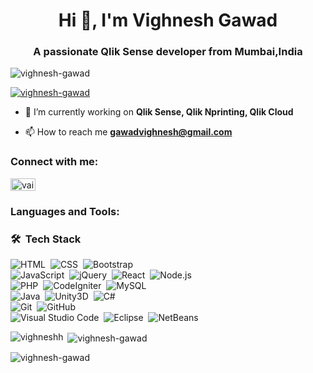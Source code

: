 <h1 align="center">Hi 👋, I'm Vighnesh Gawad</h1>
<h3 align="center">A passionate Qlik Sense developer from Mumbai,India</h3>

<p align="left"> <img src="https://komarev.com/ghpvc/?username=vighneshh&label=Profile%20views&color=0e75b6&style=flat" alt="vighnesh-gawad" /> </p>

<p align="left"> <a href="https://github.com/ryo-ma/github-profile-trophy">
  <img src="https://github-profile-trophy.vercel.app/?username=vighneshh&theme=onedark" alt="vighnesh-gawad" /></a> </p>

- 🌱 I’m currently working on **Qlik Sense, Qlik Nprinting, Qlik Cloud**


- 📫 How to reach me **gawadvighnesh@gmail.com**

<h3 align="left">Connect with me:</h3>
<p align="left">
<a href="https://www.linkedin.com/in/vighnesh-gawad" target="blank"><img align="center" src="https://raw.githubusercontent.com/rahuldkjain/github-profile-readme-generator/master/src/images/icons/Social/linked-in-alt.svg" alt="vaibhav bhoir" height="20" width="40" /></a>


<h3 align="left">Languages and Tools:</h3>

### 🛠 &nbsp;Tech Stack

![HTML](https://img.shields.io/badge/-HTML-05122A?style=flat&logo=HTML5)&nbsp;
![CSS](https://img.shields.io/badge/-CSS-05122A?style=flat&logo=CSS3&logoColor=1572B6)&nbsp;
![Bootstrap](https://img.shields.io/badge/-Bootstrap-05122A?style=flat&logo=bootstrap&logoColor=563D7C)
<br />
![JavaScript](https://img.shields.io/badge/-JavaScript-05122A?style=flat&logo=javascript)&nbsp;
![jQuery](https://img.shields.io/badge/-jQuery-05122A?style=flat&logo=jQuery)&nbsp;
![React](https://img.shields.io/badge/-React-05122A?style=flat&logo=react)&nbsp;
![Node.js](https://img.shields.io/badge/-Node.js-05122A?style=flat&logo=node.js)&nbsp;
<br />
![PHP](https://img.shields.io/badge/-PHP-05122A?style=flat&logo=php)&nbsp;
![CodeIgniter](https://img.shields.io/badge/-CodeIgniter-05122A?style=flat&logo=CodeIgniter)&nbsp;
![MySQL](https://img.shields.io/badge/-MySQL-05122A?style=flat&logo=MySQL)&nbsp;
<br />
![Java](https://img.shields.io/badge/-Java-05122A?style=flat&logo=Java&logoColor=FFA518)&nbsp;
![Unity3D](https://img.shields.io/badge/-Unity3D-05122A?style=flat&logo=Unity3D&logoColor=FFA518)&nbsp;
![C#](https://img.shields.io/badge/C%23%20-05122A?style=flat&logo=c-sharp&logoColor=FFA518)
<br />
![Git](https://img.shields.io/badge/-Git-05122A?style=flat&logo=git)&nbsp;
![GitHub](https://img.shields.io/badge/-GitHub-05122A?style=flat&logo=github)&nbsp;
<br />
![Visual Studio Code](https://img.shields.io/badge/-Visual%20Studio%20Code-05122A?style=flat&logo=visual-studio-code&logoColor=007ACC)&nbsp;
![Eclipse](https://img.shields.io/badge/-Eclipse-05122A?style=flat&logo=eclipse-ide&logoColor=2C2255)&nbsp;
![NetBeans](https://img.shields.io/badge/-NetBeans-05122A?style=flat&logo=NetBeans-ide&logoColor=2C2255)

<p><img align="left" src="https://github-readme-stats.vercel.app/api/top-langs?username=vighneshh&show_icons=true&locale=en&layout=compact" alt="vighneshh" /></p>

<p>&nbsp;<img align="center" src="https://github-readme-stats.vercel.app/api?username=vighneshh&show_icons=true&locale=en" alt="vighnesh-gawad" /></p>

<p><img align="center" src="https://github-readme-streak-stats.herokuapp.com/?user=vighneshh&" alt="vighnesh-gawad" /></p>
